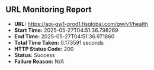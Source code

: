 ## URL Monitoring Report

- **URL:** https://api-gw1-prod1.fisglobal.com/gw/v1/health
- **Start Time:** 2025-05-27T04:51:36.798269
- **End Time:** 2025-05-27T04:51:36.971860
- **Total Time Taken:** 0.173591 seconds
- **HTTP Status Code:** 200
- **Status:** Success
- **Failure Reason:** N/A
